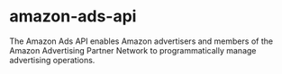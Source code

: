 # amazon-ads-api
The Amazon Ads API enables Amazon advertisers and members of the Amazon Advertising Partner Network to programmatically manage advertising operations.
